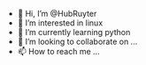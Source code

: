 - 👋 Hi, I’m @HubRuyter
- 👀 I’m interested in linux
- 🌱 I’m currently learning python
- 💞️ I’m looking to collaborate on ...
- 📫 How to reach me ...

<!---
HubRuyter/HubRuyter is a ✨ special ✨ repository because its `README.md` (this file) appears on your GitHub profile.
You can click the Preview link to take a look at your changes.
--->
